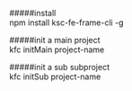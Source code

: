 #####install  
npm install ksc-fe-frame-cli -g  
  

#####init a main project    
kfc initMain project-name    
  
#####init a sub subproject   
kfc initSub project-name
